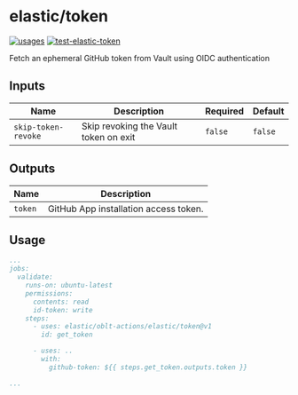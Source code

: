 # <!--name-->elastic/token<!--/name-->

[![usages](https://img.shields.io/badge/usages-white?logo=githubactions&logoColor=blue)](https://github.com/search?q=elastic%2Foblt-actions%2Felastic%2Ftoken+%28path%3A.github%2Fworkflows+OR+path%3A**%2Faction.yml+OR+path%3A**%2Faction.yaml%29&type=code)
[![test-elastic-token](https://github.com/elastic/oblt-actions/actions/workflows/test-elastic-token.yml/badge.svg?branch=main)](https://github.com/elastic/oblt-actions/actions/workflows/test-elastic-token.yml)

<!--description-->
Fetch an ephemeral GitHub token from Vault using OIDC authentication
<!--/description-->

## Inputs
<!--inputs-->
| Name                | Description                           | Required | Default |
|---------------------|---------------------------------------|----------|---------|
| `skip-token-revoke` | Skip revoking the Vault token on exit | `false`  | `false` |
<!--/inputs-->

## Outputs

<!--outputs-->
| Name    | Description                           |
|---------|---------------------------------------|
| `token` | GitHub App installation access token. |
<!--/outputs-->

## Usage

<!--usage action="elastic/oblt-actions/**" version="env:VERSION"-->
```yaml
...
jobs:
  validate:
    runs-on: ubuntu-latest
    permissions:
      contents: read
      id-token: write
    steps:
      - uses: elastic/oblt-actions/elastic/token@v1
        id: get_token

      - uses: ..
        with:
          github-token: ${{ steps.get_token.outputs.token }}

...
```
<!--/usage-->
